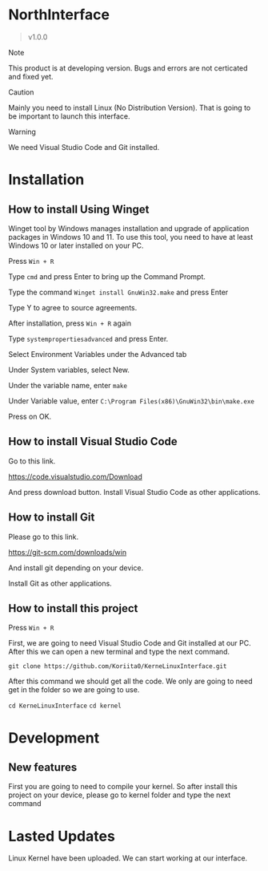 # NorthInterface
> v1.0.0

> [!NOTE]
> This product is at developing version. Bugs and errors are not certicated and fixed yet.

> [!CAUTION]
> Mainly you need to install Linux (No Distribution Version). That is going to be important to launch this interface.

> [!WARNING]
> We need Visual Studio Code and Git installed.

# Installation

## How to install Using Winget

Winget tool by Windows manages installation and upgrade of application packages in Windows 10 and 11. To use this tool, you need to have at least Windows 10 or later installed on your PC.

Press `Win + R`

Type `cmd` and press Enter to bring up the Command Prompt.

Type the command `Winget install GnuWin32.make` and press Enter

Type Y to agree to source agreements.

After installation, press `Win + R` again

Type `systempropertiesadvanced` and press Enter.

Select Environment Variables under the Advanced tab

Under System variables, select New.

Under the variable name, enter `make`

Under Variable value, enter `C:\Program Files(x86)\GnuWin32\bin\make.exe`

Press on OK.

## How to install Visual Studio Code

Go to this link.

https://code.visualstudio.com/Download

And press download button. Install Visual Studio Code as other applications.

## How to install Git 

Please go to this link.

https://git-scm.com/downloads/win

And install git depending on your device.

Install Git as other applications.

## How to install this project

Press `Win + R`

First, we are going to need Visual Studio Code and Git installed at our PC. After this we can open a new terminal and type the next command.

`git clone https://github.com/Koriita0/KerneLinuxInterface.git`

After this command we should get all the code. We only are going to need get in the folder so we are going to use.

`cd KerneLinuxInterface`
`cd kernel`

# Development

## New features

First you are going to need to compile your kernel. So after install this project on your device, please go to kernel folder and type the next command

# Lasted Updates

Linux Kernel have been uploaded. We can start working at our interface.
